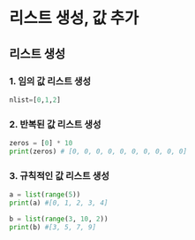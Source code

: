 # 리스트 생성, 값 추가

## 리스트 생성
### 1. 임의 값 리스트 생성
```python
nlist=[0,1,2]
```
### 2. 반복된 값 리스트 생성
```python
zeros = [0] * 10
print(zeros) # [0, 0, 0, 0, 0, 0, 0, 0, 0, 0]
```

### 3. 규칙적인 값 리스트 생성
```python
a = list(range(5))
print(a) #[0, 1, 2, 3, 4]

b = list(range(3, 10, 2))
print(b) #[3, 5, 7, 9]
```